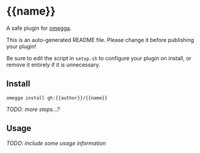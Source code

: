 <!--

When uploading your plugin to github/gitlab
start your repo name with "omegga-"

example: https://github.com/{{author}}/omegga-{{name}}

Your plugin will be installed via omegga install gh:{{author}}/{{name}}

-->

# {{name}}

A safe plugin for [omegga](https://github.com/brickadia-community/omegga).

This is an auto-generated README file. Please change it before publishing your plugin!

Be sure to edit the script in `setup.sh` to configure your plugin on install, or
remove it entirely if it is unnecessary.

## Install

`omegga install gh:{{author}}/{{name}}`

_TODO: more steps...?_

## Usage

_TODO: include some usage information_
